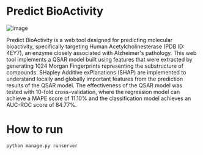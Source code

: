 # Predict BioActivity
![image](https://github.com/alyssaimani/Predict-BioActivity/assets/56471157/8d7ec49a-c3d7-4dc2-a3ca-d0f468173c41)

Predict BioActivity is a web tool designed for predicting molecular bioactivity, specifically targeting Human Acetylcholinesterase (PDB ID: 4EY7), an enzyme closely associated with Alzheimer's pathology. This web tool implements a QSAR model built using features that were extracted by generating 1024 Morgan Fingerprints representing the substructure of compounds. SHapley Additive exPlanations (SHAP) are implemented to understand locally and globally important features from the prediction results of the QSAR model. The effectiveness of the QSAR model was tested with 10-fold cross-validation, where the regression model can achieve a MAPE score of 11.10% and the classification model achieves an AUC-ROC score of 84.77%.

# How to run
 ```shell
python manage.py runserver
```
